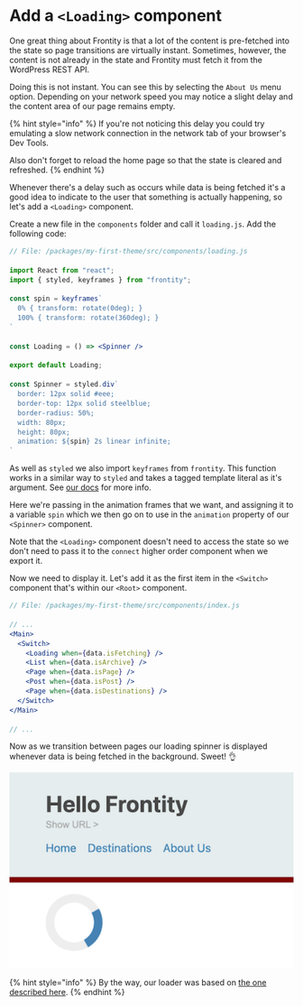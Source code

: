 # Add a `<Loading>` component

One great thing about Frontity is that a lot of the content is pre-fetched into the state so page transitions are virtually instant. Sometimes, however, the content is not already in the state and Frontity must fetch it from the WordPress REST API.

Doing this is not instant. You can see this by selecting the `About Us` menu option. Depending on your network speed you may notice a slight delay and the content area of our page remains empty.

{% hint style="info" %}
If you're not noticing this delay you could try emulating a slow network connection in the network tab of your browser's Dev Tools.

Also don't forget to reload the home page so that the state is cleared and refreshed.
{% endhint %}

Whenever there's a delay such as occurs while data is being fetched it's a good idea to indicate to the user that something is actually happening, so let's add a `<Loading>` component.

Create a new file in the `components` folder and call it `loading.js`. Add the following code:

```jsx
// File: /packages/my-first-theme/src/components/loading.js

import React from "react";
import { styled, keyframes } from "frontity";

const spin = keyframes`
  0% { transform: rotate(0deg); }
  100% { transform: rotate(360deg); }
`

const Loading = () => <Spinner />

export default Loading;

const Spinner = styled.div`
  border: 12px solid #eee;
  border-top: 12px solid steelblue;
  border-radius: 50%;
  width: 80px;
  height: 80px;
  animation: ${spin} 2s linear infinite;
`
```

As well as `styled` we also import `keyframes` from `frontity`. This function works in a similar way to `styled` and takes a tagged template literal as it's argument. See [our docs](https://docs.frontity.org/api-reference-1/frontity#keyframes) for more info.

Here we're passing in the animation frames that we want, and assigning it to a variable `spin` which we then go on to use in the `animation` property of our `<Spinner>` component.

Note that the `<Loading>` component doesn't need to access the state so we don't need to pass it to the `connect` higher order component when we export it.

Now we need to display it. Let's add it as the first item in the `<Switch>` component that's within our `<Root>` component.

```jsx
// File: /packages/my-first-theme/src/components/index.js

// ...
<Main>
  <Switch>
    <Loading when={data.isFetching} />
    <List when={data.isArchive} />
    <Page when={data.isPage} />
    <Post when={data.isPost} />
    <Page when={data.isDestinations} />
  </Switch>
</Main>

// ...
```

Now as we transition between pages our loading spinner is displayed whenever data is being fetched in the background. Sweet! 👌

<p>
  <img alt="Frontity in the browser" src="../assets/part7img1.png" width="800">
</p>

{% hint style="info" %}
By the way, our loader was based on [the one described here](https://www.w3schools.com/howto/howto_css_loader.asp).
{% endhint %}